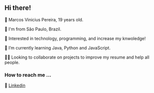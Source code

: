 ## Hi there!

👋 Marcos Vinicius Pereira, 19 years old.

📍 I'm from São Paulo, Brazil.

👀 Interested in technology, programming, and increase my knwoledge!

🌱 I’m currently learning Java, Python and JavaScript.

🤝🏼 Looking to collaborate on projects to improve my resume and help all people.


### How to reach me ...

💬 [Linkedin](linkedin.com/in/marcos-vinicius-pereira-285560212)
